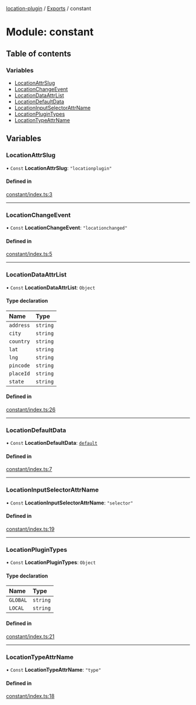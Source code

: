 [location-plugin](../README.md) / [Exports](../modules.md) / constant

# Module: constant

## Table of contents

### Variables

- [LocationAttrSlug](constant.md#locationattrslug)
- [LocationChangeEvent](constant.md#locationchangeevent)
- [LocationDataAttrList](constant.md#locationdataattrlist)
- [LocationDefaultData](constant.md#locationdefaultdata)
- [LocationInputSelectorAttrName](constant.md#locationinputselectorattrname)
- [LocationPluginTypes](constant.md#locationplugintypes)
- [LocationTypeAttrName](constant.md#locationtypeattrname)

## Variables

### LocationAttrSlug

• `Const` **LocationAttrSlug**: ``"locationplugin"``

#### Defined in

[constant/index.ts:3](https://github.com/hitendrarao/location/blob/d401e71/src/constant/index.ts#L3)

___

### LocationChangeEvent

• `Const` **LocationChangeEvent**: ``"locationchanged"``

#### Defined in

[constant/index.ts:5](https://github.com/hitendrarao/location/blob/d401e71/src/constant/index.ts#L5)

___

### LocationDataAttrList

• `Const` **LocationDataAttrList**: `Object`

#### Type declaration

| Name | Type |
| :------ | :------ |
| `address` | `string` |
| `city` | `string` |
| `country` | `string` |
| `lat` | `string` |
| `lng` | `string` |
| `pincode` | `string` |
| `placeId` | `string` |
| `state` | `string` |

#### Defined in

[constant/index.ts:26](https://github.com/hitendrarao/location/blob/d401e71/src/constant/index.ts#L26)

___

### LocationDefaultData

• `Const` **LocationDefaultData**: [`default`](../interfaces/interface_placedata.default.md)

#### Defined in

[constant/index.ts:7](https://github.com/hitendrarao/location/blob/d401e71/src/constant/index.ts#L7)

___

### LocationInputSelectorAttrName

• `Const` **LocationInputSelectorAttrName**: ``"selector"``

#### Defined in

[constant/index.ts:19](https://github.com/hitendrarao/location/blob/d401e71/src/constant/index.ts#L19)

___

### LocationPluginTypes

• `Const` **LocationPluginTypes**: `Object`

#### Type declaration

| Name | Type |
| :------ | :------ |
| `GLOBAL` | `string` |
| `LOCAL` | `string` |

#### Defined in

[constant/index.ts:21](https://github.com/hitendrarao/location/blob/d401e71/src/constant/index.ts#L21)

___

### LocationTypeAttrName

• `Const` **LocationTypeAttrName**: ``"type"``

#### Defined in

[constant/index.ts:18](https://github.com/hitendrarao/location/blob/d401e71/src/constant/index.ts#L18)
